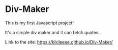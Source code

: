 # Div-Maker

This is my first Javascript project!

It's a simple div maker and it can fetch quotes.

Link to the site: https://kikileeee.github.io/Div-Maker/
